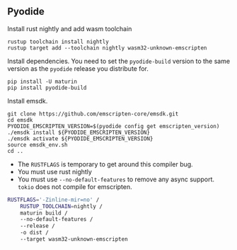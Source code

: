 ## Pyodide


Install rust nightly and add wasm toolchain

```
rustup toolchain install nightly
rustup target add --toolchain nightly wasm32-unknown-emscripten
```

Install dependencies. You need to set the `pyodide-build` version to the same version as the `pyodide` release you distribute for.

```
pip install -U maturin
pip install pyodide-build
```

Install emsdk.

```
git clone https://github.com/emscripten-core/emsdk.git
cd emsdk
PYODIDE_EMSCRIPTEN_VERSION=$(pyodide config get emscripten_version)
./emsdk install ${PYODIDE_EMSCRIPTEN_VERSION}
./emsdk activate ${PYODIDE_EMSCRIPTEN_VERSION}
source emsdk_env.sh
cd ..
```

- The `RUSTFLAGS` is temporary to get around this compiler bug.
- You must use rust nightly
- You must use `--no-default-features` to remove any async support. `tokio` does not compile for emscripten.

```bash
RUSTFLAGS='-Zinline-mir=no' /
    RUSTUP_TOOLCHAIN=nightly /
    maturin build /
    --no-default-features /
    --release /
    -o dist /
    --target wasm32-unknown-emscripten
```
